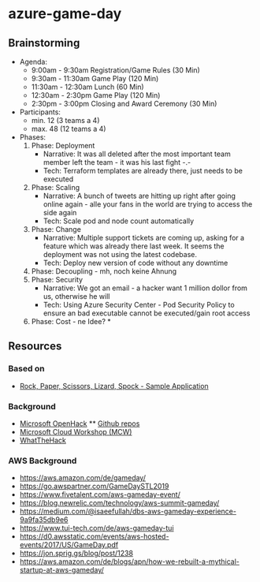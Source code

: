 # azure-game-day

## Brainstorming
* Agenda:
  * 9:00am - 9:30am Registration/Game Rules (30 Min)
  * 9:30am - 11:30am Game Play (120 Min)
  * 11:30am - 12:30am Lunch (60 Min)
  * 12:30am - 2:30pm Game Play (120 Min)
  * 2:30pm - 3:00pm Closing and Award Ceremony (30 Min)
* Participants:
  * min. 12 (3 teams a 4)
  * max. 48 (12 teams a 4)
* Phases:
  1. Phase: Deployment
     * Narrative: It was all deleted after the most important team member left the team - it was his last fight -.-
     * Tech: Terraform templates are already there, just needs to be executed
  2. Phase: Scaling
     * Narrative: A bunch of tweets are hitting up right after going online again - alle your fans in the world are trying to access the side again
     * Tech: Scale pod and node count automatically
  3. Phase: Change
     * Narrative: Multiple support tickets are coming up, asking for a feature which was already there last week. It seems the deployment was not using the latest codebase.
     * Tech: Deploy new version of code without any downtime
  4. Phase: Decoupling - mh, noch keine Ahnung
  5. Phase: Security
     * Narrative: We got an email - a hacker want 1 million dollor from us, otherwise he will 
     * Tech: Using Azure Security Center - Pod Security Policy to ensure an bad executable cannot be executed/gain root access
  6. Phase: Cost - ne Idee?
     * 



## Resources

### Based on
* [Rock, Paper, Scissors, Lizard, Spock - Sample Application](https://github.com/microsoft/RockPaperScissorsLizardSpock)

### Background
* [Microsoft OpenHack](https://openhack.microsoft.com/)
** [Github repos](https://github.com/Azure-Samples?utf8=%E2%9C%93&q=openhack&type=&language=)
* [Microsoft Cloud Workshop (MCW)](https://microsoftcloudworkshop.com/)
* [WhatTheHack](https://github.com/microsoft/whatthehack)

### AWS Background
* https://aws.amazon.com/de/gameday/
* https://go.awspartner.com/GameDaySTL2019
* https://www.fivetalent.com/aws-gameday-event/
* https://blog.newrelic.com/technology/aws-summit-gameday/
* https://medium.com/@isaeefullah/dbs-aws-gameday-experience-9a9fa35db9e6
* https://www.tui-tech.com/de/aws-gameday-tui
* https://d0.awsstatic.com/events/aws-hosted-events/2017/US/GameDay.pdf
* https://jon.sprig.gs/blog/post/1238
* https://aws.amazon.com/de/blogs/apn/how-we-rebuilt-a-mythical-startup-at-aws-gameday/
